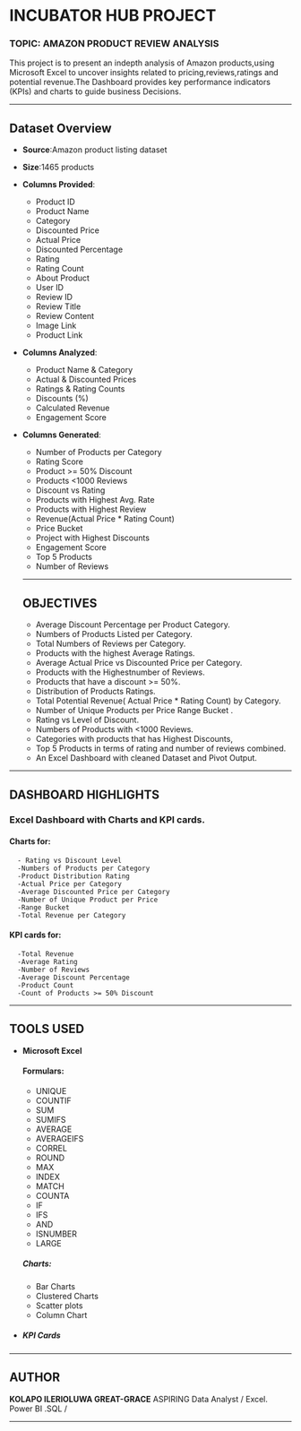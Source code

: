 # INCUBATOR HUB PROJECT
### TOPIC: AMAZON PRODUCT REVIEW ANALYSIS
This project is to present an indepth analysis of Amazon products,using Microsoft Excel to uncover insights related to pricing,reviews,ratings and potential revenue.The Dashboard provides key performance indicators (KPIs) and charts to guide business Decisions.

---

## Dataset Overview

- **Source**:Amazon product listing dataset 
- **Size**:1465 products
- **Columns Provided**:
  - Product ID
  - Product Name
  - Category
  - Discounted Price
  - Actual Price
  - Discounted Percentage
  - Rating
  - Rating Count
  - About Product
  - User ID
  - Review ID
  - Review Title
  - Review Content
  - Image Link
  - Product Link
- **Columns Analyzed**:
  - Product Name & Category
  - Actual & Discounted Prices
  - Ratings & Rating Counts
  - Discounts (%)
  - Calculated Revenue
  - Engagement Score  
- **Columns Generated**:
  - Number of Products per Category
  - Rating Score
  - Product >= 50% Discount
  - Products <1000 Reviews
  - Discount vs Rating
  - Products with Highest Avg. Rate
  - Products with Highest Review
  - Revenue(Actual Price * Rating Count)
  - Price Bucket
  - Project with Highest Discounts
  - Engagement Score
  - Top 5 Products
  - Number of Reviews

  ---

  ## OBJECTIVES

  - Average Discount Percentage per Product Category.
  - Numbers of Products Listed per Category.
  - Total Numbers of Reviews per Category.
  - Products with the highest Average Ratings.
  - Average Actual Price vs Discounted Price per Category.
  - Products with the Highestnumber of Reviews.
  - Products that have a discount >= 50%.
  - Distribution of Products Ratings.
  - Total Potential Revenue( Actual Price * Rating Count) by Category.
  - Number of Unique Products per Price Range Bucket .
  - Rating vs Level of Discount.
  - Numbers of Products with <1000 Reviews.
  - Categories with products that has Highest Discounts,
  - Top 5 Products in terms of rating and number of reviews combined.
  - An Excel Dashboard with cleaned Dataset and Pivot Output.

---

  ## DASHBOARD HIGHLIGHTS

  ### Excel Dashboard with Charts and KPI cards.
  #### Charts for:
      - Rating vs Discount Level
      -Numbers of Products per Category
      -Product Distribution Rating
      -Actual Price per Category
      -Average Discounted Price per Category
      -Number of Unique Product per Price
      -Range Bucket
      -Total Revenue per Category
  #### KPI cards for:
      -Total Revenue
      -Average Rating
      -Number of Reviews
      -Average Discount Percentage
      -Product Count
      -Count of Products >= 50% Discount

---

 ## TOOLS USED

- **Microsoft Excel**
  ####  Formulars:
    - UNIQUE
    - COUNTIF
    - SUM
    - SUMIFS
    - AVERAGE
    - AVERAGEIFS
    - CORREL
    - ROUND
    - MAX
    - INDEX
    - MATCH
    - COUNTA
    - IF
    - IFS
    - AND
    - ISNUMBER
    - LARGE
   ##### Charts:
   - Bar Charts
   - Clustered Charts
   - Scatter plots
   - Column Chart
 - ##### KPI Cards     

---

## AUTHOR

**KOLAPO ILERIOLUWA GREAT-GRACE**
ASPIRING Data Analyst / Excel. Power BI .SQL /

---







 
   
